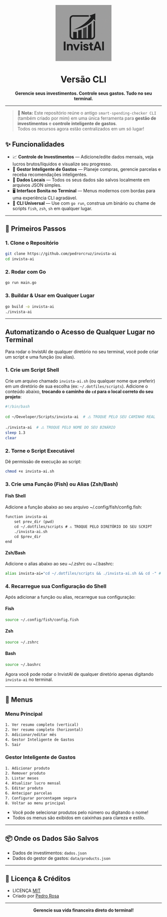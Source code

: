 

<p align="center">
  <img src="public/logo.png" alt="Logo InvistAI" width="180"/>
</p>

<h1 align="center">Versão CLI</h1>



<p align="center">
  <b>Gerencie seus investimentos. Controle seus gastos. Tudo no seu terminal.</b>
</p>

---
> **🔔 Nota:** Este repositório reúne o antigo `smart-spending-checker CLI` (também criado por mim) em uma única ferramenta para **gestão de investimentos** e **controle inteligente de gastos**.  
> Todos os recursos agora estão centralizados em um só lugar!


## ✨ Funcionalidades

- 📈 <b>Controle de Investimentos</b> — Adicione/edite dados mensais, veja lucros brutos/líquidos e visualize seu progresso.
- 🧠 <b>Gestor Inteligente de Gastos</b> — Planeje compras, gerencie parcelas e receba recomendações inteligentes.
- 💾 <b>Dados Locais</b> — Todos os seus dados são salvos localmente em arquivos JSON simples.
- 🖥️ <b>Interface Bonita no Terminal</b> — Menus modernos com bordas para uma experiência CLI agradável.
- 🐚 <b>CLI Universal</b> — Use com <code>go run</code>, construa um binário ou chame de scripts <code>fish</code>, <code>zsh</code>, <code>sh</code> em qualquer lugar.

---

## 🚀 Primeiros Passos

### 1. Clone o Repositório

```sh
git clone https://github.com/pedrorcruz/invista-ai
cd invista-ai
```

### 2. Rodar com Go

```sh
go run main.go
```

### 3. Buildar & Usar em Qualquer Lugar

```sh
go build -o invista-ai
./invista-ai
```

---

## Automatizando o Acesso de Qualquer Lugar no Terminal

Para rodar o InvistAI de qualquer diretório no seu terminal, você pode criar um script e uma função (ou alias).

### 1. Crie um Script Shell

Crie um arquivo chamado `invista-ai.sh` (ou qualquer nome que preferir) em um diretório de sua escolha (ex: `~/.dotfiles/scripts`). Adicione o conteúdo abaixo, **trocando o caminho do `cd` para o local correto do seu projeto**:

```bash
#!/bin/bash

cd ~/Developer/Scripts/invista-ai  # ⚠️ TROQUE PELO SEU CAMINHO REAL

./invista-ai  # ⚠️ TROQUE PELO NOME DO SEU BINÁRIO
sleep 1.3
clear
```

### 2. Torne o Script Executável

Dê permissão de execução ao script:

```bash
chmod +x invista-ai.sh
```

### 3. Crie uma Função (Fish) ou Alias (Zsh/Bash)

#### Fish Shell

Adicione a função abaixo ao seu arquivo ~/.config/fish/config.fish:

```fish
function invista-ai
    set prev_dir (pwd)
    cd ~/.dotfiles/scripts # ⚠️ TROQUE PELO DIRETÓRIO DO SEU SCRIPT
    ./invista-ai.sh
    cd $prev_dir
end
```

#### Zsh/Bash

Adicione o alias abaixo ao seu ~/.zshrc ou ~/.bashrc:

```bash
alias invista-ai="cd ~/.dotfiles/scripts && ./invista-ai.sh && cd -" # ⚠️ TROQUE PELO DIRETÓRIO DO SEU SCRIPT
```

### 4. Recarregue sua Configuração do Shell

Após adicionar a função ou alias, recarregue sua configuração:

#### Fish

```bash
source ~/.config/fish/config.fish
```

#### Zsh

```bash
source ~/.zshrc
```

#### Bash

```bash
source ~/.bashrc
```

Agora você pode rodar o InvistAI de qualquer diretório apenas digitando `invista-ai` no terminal.

---

## 🧩 Menus

### Menu Principal

```
1. Ver resumo completo (vertical)
2. Ver resumo completo (horizontal)
3. Adicionar/editar mês
4. Gestor Inteligente de Gastos
5. Sair
```

### Gestor Inteligente de Gastos

```
1. Adicionar produto
2. Remover produto
3. Listar meses
4. Atualizar lucro mensal
5. Editar produto
6. Antecipar parcelas
7. Configurar porcentagem segura
8. Voltar ao menu principal
```

- Você pode selecionar produtos pelo número ou digitando o nome!
- Todos os menus são exibidos em caixinhas para clareza e estilo.

---

## 📦 Onde os Dados São Salvos

- Dados de investimentos: <code>dados.json</code>
- Dados do gestor de gastos: <code>data/products.json</code>

---

## 📝 Licença & Créditos

- LICENÇA [MIT](https://github.com/pedrorcruzz/invista-ai/blob/develop/LICENSE)
- Criado por [Pedro Rosa](https://github.com/pedrorcruzz)

---

<p align="center">
  <b>Gerencie sua vida financeira direto do terminal!</b>
</p>
